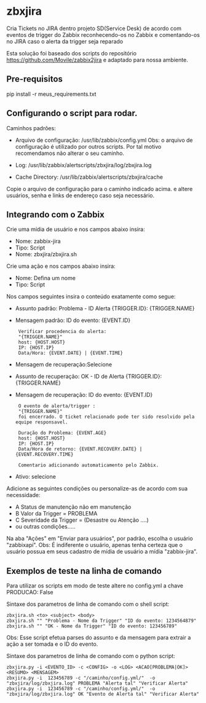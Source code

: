 # zbxjira

Cria Tickets no JIRA dentro projeto SD(Service Desk) de acordo com eventos de trigger do Zabbix
reconhecendo-os no Zabbix e comentando-os no JIRA caso o alerta da trigger seja reparado  

Esta solução foi baseado dos scripts do repositório https://github.com/Movile/zabbix2jira
e adaptado para nossa ambiente.

## Pre-requisitos

pip install -r meus_requirements.txt

## Configurando o script para rodar.

Caminhos padrões:

- Arquivo de configuração: /usr/lib/zabbix/config.yml
  Obs: o arquivo de configuração é utilizado por outros
  scripts. Por tal motivo recomendamos não alterar o seu caminho.
    
- Log: /usr/lib/zabbix/alertscripts/zbxjira/log/zbxjira.log
- Cache Directory: /usr/lib/zabbix/alertscripts/zbxjira/cache
  

Copie o arquivo de configuração para o caminho indicado acima.
e altere usuários, senha e links de endereço caso seja necessário.

## Integrando com o Zabbix 

Crie uma mídia de usuário e nos campos abaixo insira:
*  Nome: zabbix-jira
*  Tipo: Script
*  Nome: zbxjira/zbxjira.sh

Crie uma ação e nos campos abaixo insira:
*  Nome: Defina um nome
*  Tipo: Script

Nos campos seguintes insira o conteúdo exatamente como segue:
*  Assunto padrão: 
		Problema - ID Alerta {TRIGGER.ID}: {TRIGGER.NAME}
*  Mensagem padrão: 
		ID do evento: {EVENT.ID}

		Verificar procedencia do alerta:
		"{TRIGGER.NAME}"
		host: {HOST.HOST}
		IP: {HOST.IP}
		Data/Hora: {EVENT.DATE} | {EVENT.TIME}

*  Mensagem de recuperação:Selecione
*  Assunto de recuperação: 
		OK - ID de Alerta {TRIGGER.ID}: {TRIGGER.NAME}
*  Mensagem de recuperação:
		ID do evento: {EVENT.ID}

		O evento de alerta/trigger :
		"{TRIGGER.NAME}"
		foi encerrado. O ticket relacionado pode ter sido resolvido pela equipe responsavel. 

		Duração do Problema: {EVENT.AGE}
		host: {HOST.HOST}
		IP: {HOST.IP}
		Data/Hora de retorno: {EVENT.RECOVERY.DATE} | {EVENT.RECOVERY.TIME}

		Comentario adicionando automaticamento pelo Zabbix.

*  Ativo: selecione

Adicione as seguintes condições ou personalize-as de acordo com 
sua necessidade:

* A Status de manutenção não em manutenção
* B Valor da Trigger = PROBLEMA
* C Severidade da Trigger = (Desastre ou Atenção ....)
* ou outras condições.....

Na aba "Ações" em "Enviar para usuários", por padrão, escolha o usuário "zabbixapi".
Obs: É indiferente o usuário, apenas tenha certeza que o usuário possua em seus cadastro 
de mídia de usuário a mídia "zabbix-jira".

Exemplos de teste na linha de comando
------------------------------------
Para utilizar os scripts em modo de teste altere no config.yml
a chave PRODUCAO: False


Sintaxe dos parametros de linha de comando
com o shell script:

	zbxjira.sh <to> <subject> <body> 
	zbxjira.sh "" "Problema - Nome da Trigger" "ID do evento: 1234564879"
	zbxjira.sh "" "OK - Nome da Trigger" "ID do evento: 123456789" 
 
 Obs: Esse script efetua  parses do assunto e da mensagem para extrair a
 ação a ser tomada e o ID do evento.
 

Sintaxe dos parametros de linha de comando
com o python script:

	zbxjira.py -i <EVENTO_ID> -c <CONFIG> -o <LOG> <ACAO[PROBLEMA|OK]> <RESUMO> <MENSAGEM> 
	zbxjira.py -i  123456789 -c "/caminho/config.yml/"  -o "zbxjira/log/zbxjira.log" PROBLEMA "Alerta tal" "Verificar Alerta" 
	zbxjira.py -i  123456789 -c "/caminho/config.yml/"  -o "zbxjira/log/zbxjira.log" OK "Evento de Alerta tal" "Verificar Alerta" 





